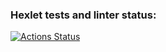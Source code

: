 ### Hexlet tests and linter status:
[![Actions Status](https://github.com/flinnhale/data-analytics-project-100/actions/workflows/hexlet-check.yml/badge.svg)](https://github.com/flinnhale/data-analytics-project-100/actions)
